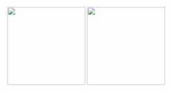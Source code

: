 <p float="left">
<img height="180em" src="https://github-readme-stats.vercel.app/api?username=jimmyliu1326&show_icons=true&theme=github_dark_dimmed" />
<img height="180em" src="https://github-readme-stats.vercel.app/api/top-langs/?username=jimmyliu1326&layout=compact&show_icons=true&theme=github_dark_dimmed" />
</p>
